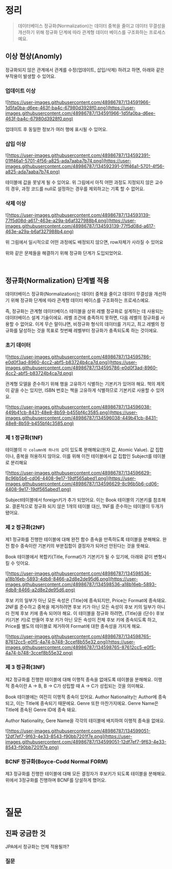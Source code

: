 # 정리

> 데이터베이스 정규화(Normalization)는 데이터 중복을 줄이고 데이터 무결성을 개선하기 위해 정규화 단계에 따라 관계형 데이터 베이스를 구조화하는 프로세스예요.

## 이상 현상(Anomly)

정규화되지 않은 관계에서 관계를 수정(업데이트, 삽입/삭제) 하려고 하면, 아래와 같은 부작용이 발생할 수 있어요.

### **업데이트 이**상

![https://user-images.githubusercontent.com/48986787/134591966-1d5fa0ba-d6ee-463f-ba4c-67980d3928f0.png](https://user-images.githubusercontent.com/48986787/134591966-1d5fa0ba-d6ee-463f-ba4c-67980d3928f0.png)

업데이트 후 동일한 정보가 여러 행에 표시될 수 있어요.

### **삽입 이상**

![https://user-images.githubusercontent.com/48986787/134592391-01ff46a1-5701-4f56-a825-ada7aaba7b74.png](https://user-images.githubusercontent.com/48986787/134592391-01ff46a1-5701-4f56-a825-ada7aaba7b74.png)

테이블에 값을 못넣게 될 수 있어요.
위 그림에서 아직 어떤 과정도 지정되지 않은 교수의 경우, 과정 코드를 null로 설정하는 경우를 제외하고는 기록 할 수 없어요.

### 삭제 이상

![https://user-images.githubusercontent.com/48986787/134593139-77f5d08d-a617-463e-a29a-b6af327988b4.png](https://user-images.githubusercontent.com/48986787/134593139-77f5d08d-a617-463e-a29a-b6af327988b4.png)

위 그림에서 일시적으로 어떤 과정에도 배정되지 않으면, row자체가 사라질 수 있어요 

위와 같은 문제들을 해결하기 위해 정규화 단계가 도입되었어요.

<br>

## 정규화(Normalization) 단계별 적용

데이터베이스 정규화(Normalization)는 데이터 중복을 줄이고 데이터 무결성을 개선하기 위해 정규화 단계에 따라 관계형 데이터 베이스를 구조화하는 프로세스예요.

즉, 정규화는 관계형 데이터베이스 테이블을 상위 레벨 정규화로 설계하는 데 사용되는 데이터베이스 설계 기술이에요. 레벨 조건에 충족하지 못하면, 다음 레벨의 정규화를 사용할 수 없어요.
이게 무슨 말이냐면, 비정규화 형식의 데이터를 가지고, 최고 레벨의 정규화를 달성하는 것을 목표로 첫번째 레벨부터 정규화가 충족되도록 하는 것이에요.

### 초기 데이터

![https://user-images.githubusercontent.com/48986787/134595786-e0d0f3ad-8960-4cc2-abf5-b83724b4ca7d.png](https://user-images.githubusercontent.com/48986787/134595786-e0d0f3ad-8960-4cc2-abf5-b83724b4ca7d.png)

관계형 모델을 준수하기 위해 행을 고유하기 식별하는 기본키가 있어야 해요. 책의 제목이 같을 수는 있지만, ISBN 번호는 책을 고유하게 식별하므로 기본키로 사용할 수 있어요.

![https://user-images.githubusercontent.com/48986787/134596038-449b41cb-8431-48e8-8b59-b455bf4c3585.png](https://user-images.githubusercontent.com/48986787/134596038-449b41cb-8431-48e8-8b59-b455bf4c3585.png)

### 제 1 정규화(1NF)

테이블의 `각 column에 하나의 값`이 있도록 분해해요(원자 값, Atomic Value). 
값 집합이나, 중복을 허용하지 않아요.
이를 위해 이전 테이블에서 값 집합인 Subject를 테이블로 분리해요

![https://user-images.githubusercontent.com/48986787/134596629-8c96b5b6-cd06-4408-9e17-19df565abed1.png](https://user-images.githubusercontent.com/48986787/134596629-8c96b5b6-cd06-4408-9e17-19df565abed1.png)

Subject테이블에서 foreign키가 추가 되었어요. 이는 Book 테이블의 기본키를 참조해요.
결론적으로 정규화 되지 않은 1개의 테이블 대신, 1NF를 준수하는 테이블이 두개가 됐어요.

### 제 2 정규화(2NF)

제1 정규화를 진행한 테이블에 대해 완전 함수 종속을 만족하도록 테이블을 분해해요.
완전 함수 종속이란 기본키의 부분집합이 결정자가 되어선 안된다는 것을 뜻해요.

Book 테이블에서 복합키{Title, Format}가 기본키가 될 수 있기에, 아래와 같이 변형시킬 수 잇어요.

![https://user-images.githubusercontent.com/48986787/134598536-a18b16eb-5893-4db8-8466-a2d8e2de95d6.png](https://user-images.githubusercontent.com/48986787/134598536-a18b16eb-5893-4db8-8466-a2d8e2de95d6.png)

후보 키의 일부가 아닌 모든 속성은 {Title}에 종속되지만, Price는 Format에 종속돼요. 2NF를 준수하고 중복을 제거하려면 후보 키가 아닌 모든 속성이 후보 키의 일부가 아니라 전체 후보 키에 종속 되어야 해요.
이 테이블을 정규화 하려면, {Title}을 (단수) 후보 키(기본 키)로 만들어 후보 키가 아닌 모든 속성이 전체 후보 키에 종속되도록 하고, Price를 별도의 테이블로 제거하여 Format에 대한 종속성을 가지게 해요.

![https://user-images.githubusercontent.com/48986787/134598765-87612cc5-e0f5-4a74-b748-3ccef8b55e32.png](https://user-images.githubusercontent.com/48986787/134598765-87612cc5-e0f5-4a74-b748-3ccef8b55e32.png)

### 제 3 정규화(3NF)

제2 정규화를 진행한 테이블에 대해 이행적 종속을 없애도록 테이블을 분해해요.
이행적 종속이란 A -> B, B -> C가 성립할 때 A -> C가 성립되는 것을 의미해요.

Book 테이블에는 여전히 이행적 종속이 있어요. Author Nationality는 Author에 종속되고, 이는 Title에 종속되기 때문에요. Genre 또한 마찬가지에요. Genre Name은 Title에 종속된 Genre ID에 종속 돼요. 

Author Nationality, Gere Name을 각각의 테이블에 배치하여 이행적 종속을 없애요.

![https://user-images.githubusercontent.com/48986787/134599051-12df7ef7-9f63-4e33-8543-f90bb7201f7e.png](https://user-images.githubusercontent.com/48986787/134599051-12df7ef7-9f63-4e33-8543-f90bb7201f7e.png)

### BCNF 정규화(Boyce-Codd Normal FORM)

제3 정규화를 진행한 테이블에 대해 모든 결정자가 후보키가 되도록 테이블을 분해해요. 
위에서 3정규화를 진행하며 BCNF를 당설하게 했어요. 

<br> 

# 질문

## 진짜 궁금한 것

JPA에서 정규화는 언제 적용될까?

### 질문